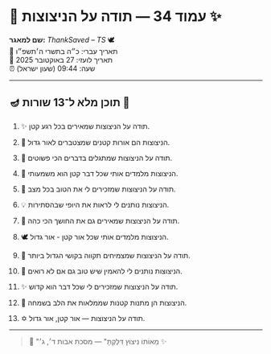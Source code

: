 # 📜 עמוד 34 — תודה על הניצוצות ✨

**שם למאגר:** _ThankSaved – TS_ 🕊️  
📅 תאריך עברי: כ״ה בתשרי ה׳תשפ״ו  
📅 תאריך לועזי: 27 באוקטובר 2025  
⏰ שעה: 09:44 (שעון ישראל)

---

## 🪔 תוכן מלא ל־13 שורות 📖

1. ✨ תודה על הניצוצות שמאירים בכל רגע קטן.
    
2. 🌟 הניצוצות הם אורות קטנים שמצטברים לאור גדול.
    
3. 💫 תודה על הניצוצות שמתגלים בדברים הכי פשוטים.
    
4. 🌈 הניצוצות מלמדים אותי שכל דבר קטן הוא משמעותי.
    
5. 🔆 תודה על הניצוצות שמזכירים לי את הטוב בכל מצב.
    
6. 💡 הניצוצות נותנים לי לראות את היופי שבהסתירות.
    
7. 🌅 תודה על הניצוצות שמאירים גם את החושך הכי כהה.
    
8. 🕊️ הניצוצות מלמדים אותי שכל אור קטן - אור גדול.
    
9. 🌱 תודה על הניצוצות שמצמיחים תקווה בקושי הגדול ביותר.
    
10. 🙏 הניצוצות נותנים לי להאמין שיש טוב גם אם לא רואים.
    
11. ✨ תודה על הניצוצות שמזכירים לי שכל דבר הוא קדוש.
    
12. 🌟 הניצוצות הן מתנות קטנות שממלאות את הלב בשמחה.
    
13. ✡️ תודה על הניצוצות — אור קטן, אור גדול.
    

---

> 📜 "מֵאוֹתוֹ נִיצוֹץ דִּלַּקְתָּ" — מסכת אבות ד׳, ג׳ ✨

